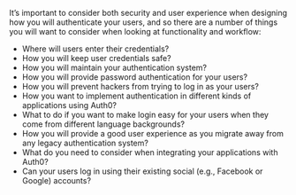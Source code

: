 It’s important to consider both security and user experience when designing how you will authenticate your users, and so there are a number of things you will want to consider when looking at functionality and workflow:

* Where will users enter their credentials?
* How you will keep user credentials safe?
* How you will maintain your authentication system?
* How you will provide password authentication for your users?
* How you will prevent hackers from trying to log in as your users?
* How you want to implement authentication in different kinds of applications using Auth0?
* What to do if you want to make login easy for your users when they come from different language backgrounds?
* How you will provide a good user experience as you migrate away from any legacy authentication system?
* What do you need to consider when integrating your applications with Auth0?
* Can your users log in using their existing social (e.g., Facebook or Google) accounts?